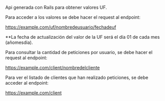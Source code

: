 Api generada con Rails para obtener valores UF.

Para acceder a los valores se debe hacer el request al endpoint:

https://example.com/uf/nombredeusuario/fechadeuf

**La fecha de actualización del valor de la UF será el día 01 de cada mes (añomesdia).

Para consultar la cantidad de peticiones por usuario, se debe hacer el request al endpoint:

https://example.com/client/nombredelcliente

Para ver el listado de clientes que han realizado peticiones, se debe acceder al endpoint:

https://example.com/client

